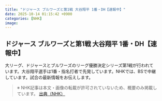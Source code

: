 ```yaml
---
title: "ドジャース ブルワーズと第1戦 大谷翔平 1番・DH【速報中】"
date: 2025-10-14 01:15:42 +0900
categories: [NHK]
image: 
---
```

## ドジャース ブルワーズと第1戦 大谷翔平 1番・DH【速報中】

大リーグ、ドジャースとブルワーズのリーグ優勝決定シリーズ第1戦が行われています。大谷翔平選手は1番・指名打者で先発しています。NHKでは、BSで中継しています。試合の最新情報をお伝えします。

> ※ NHK記事は本文・画像の転載が許可されていないため、概要のみ掲載しています。
[出典（NHK）](http://www3.nhk.or.jp/news/html/20251014/k10014948681000.html)

